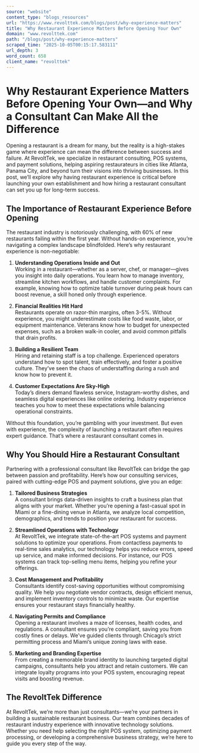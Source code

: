 ```yaml
---
source: "website"
content_type: "blogs_resources"
url: "https://www.revolttek.com/blogs/post/why-experience-matters"
title: "Why Restaurant Experience Matters Before Opening Your Own"
domain: "www.revolttek.com"
path: "/blogs/post/why-experience-matters"
scraped_time: "2025-10-05T00:15:17.583111"
url_depth: 3
word_count: 658
client_name: "revolttek"
---
```


# Why Restaurant Experience Matters Before Opening Your Own—and Why a Consultant Can Make All the Difference

Opening a restaurant is a dream for many, but the reality is a high-stakes game where experience can mean the difference between success and failure. At RevoltTek, we specialize in restaurant consulting, POS systems, and payment solutions, helping aspiring restaurateurs in cities like Atlanta, Panama City, and beyond turn their visions into thriving businesses. In this post, we’ll explore why having restaurant experience is critical before launching your own establishment and how hiring a restaurant consultant can set you up for long-term success.

## The Importance of Restaurant Experience Before Opening  
The restaurant industry is notoriously challenging, with 60% of new restaurants failing within the first year. Without hands-on experience, you’re navigating a complex landscape blindfolded. Here’s why restaurant experience is non-negotiable:

1. **Understanding Operations Inside and Out**  
Working in a restaurant—whether as a server, chef, or manager—gives you insight into daily operations. You learn how to manage inventory, streamline kitchen workflows, and handle customer complaints. For example, knowing how to optimize table turnover during peak hours can boost revenue, a skill honed only through experience.

2. **Financial Realities Hit Hard**  
Restaurants operate on razor-thin margins, often 3-5%. Without experience, you might underestimate costs like food waste, labor, or equipment maintenance. Veterans know how to budget for unexpected expenses, such as a broken walk-in cooler, and avoid common pitfalls that drain profits.

3. **Building a Resilient Team**  
Hiring and retaining staff is a top challenge. Experienced operators understand how to spot talent, train effectively, and foster a positive culture. They’ve seen the chaos of understaffing during a rush and know how to prevent it.

4. **Customer Expectations Are Sky-High**  
Today’s diners demand flawless service, Instagram-worthy dishes, and seamless digital experiences like online ordering. Industry experience teaches you how to meet these expectations while balancing operational constraints.

Without this foundation, you’re gambling with your investment. But even with experience, the complexity of launching a restaurant often requires expert guidance. That’s where a restaurant consultant comes in.

## Why You Should Hire a Restaurant Consultant
Partnering with a professional consultant like RevoltTek can bridge the gap between passion and profitability. Here’s how our consulting services, paired with cutting-edge POS and payment solutions, give you an edge:

1. **Tailored Business Strategies**  
A consultant brings data-driven insights to craft a business plan that aligns with your market. Whether you’re opening a fast-casual spot in Miami or a fine-dining venue in Atlanta, we analyze local competition, demographics, and trends to position your restaurant for success.

2. **Streamlined Operations with Technology**  
At RevoltTek, we integrate state-of-the-art POS systems and payment solutions to optimize your operations. From contactless payments to real-time sales analytics, our technology helps you reduce errors, speed up service, and make informed decisions. For instance, our POS systems can track top-selling menu items, helping you refine your offerings.

3. **Cost Management and Profitability**  
Consultants identify cost-saving opportunities without compromising quality. We help you negotiate vendor contracts, design efficient menus, and implement inventory controls to minimize waste. Our expertise ensures your restaurant stays financially healthy.

4. **Navigating Permits and Compliance**  
Opening a restaurant involves a maze of licenses, health codes, and regulations. A consultant ensures you’re compliant, saving you from costly fines or delays. We’ve guided clients through Chicago’s strict permitting process and Miami’s unique zoning laws with ease.

5. **Marketing and Branding Expertise**  
From creating a memorable brand identity to launching targeted digital campaigns, consultants help you attract and retain customers. We can integrate loyalty programs into your POS system, encouraging repeat visits and boosting revenue.

## The RevoltTek Difference
At RevoltTek, we’re more than just consultants—we’re your partners in building a sustainable restaurant business. Our team combines decades of restaurant industry experience with innovative technology solutions. Whether you need help selecting the right POS system, optimizing payment processing, or developing a comprehensive business strategy, we’re here to guide you every step of the way.